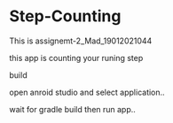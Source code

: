 # Step-Counting

This is assignemt-2_Mad_19012021044 

this app is counting your runing step

build 

open anroid studio and select application..

wait for gradle build then run app..


